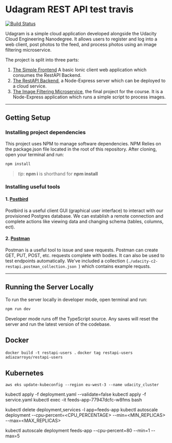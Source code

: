 # Udagram REST API test travis

[![Build Status](https://travis-ci.org/AntonioDiaz/restapi-users.svg?branch=master)](https://travis-ci.org/AntonioDiaz/restapi-users)

Udagram is a simple cloud application developed alongside the Udacity Cloud Engineering Nanodegree. It allows users to register and log into a web client, post photos to the feed, and process photos using an image filtering microservice.

The project is split into three parts:
1. [The Simple Frontend](https://github.com/udacity/cloud-developer/tree/master/course-02/exercises/udacity-c2-frontend)
A basic Ionic client web application which consumes the RestAPI Backend. 
2. [The RestAPI Backend](https://github.com/udacity/cloud-developer/tree/master/course-02/exercises/udacity-c2-restapi), a Node-Express server which can be deployed to a cloud service.
3. [The Image Filtering Microservice](https://github.com/udacity/cloud-developer/tree/master/course-02/project/image-filter-starter-code), the final project for the course. It is a Node-Express application which runs a simple script to process images.


***
## Getting Setup

### Installing project dependencies

This project uses NPM to manage software dependencies. NPM Relies on the package.json file located in the root of this repository. After cloning, open your terminal and run:
```bash
npm install
```
>_tip_: **npm i** is shorthand for **npm install**

### Installing useful tools
#### 1. [Postbird](https://github.com/paxa/postbird)
Postbird is a useful client GUI (graphical user interface) to interact with our provisioned Postgres database. We can establish a remote connection and complete actions like viewing data and changing schema (tables, columns, ect).

#### 2. [Postman](https://www.getpostman.com/downloads/)
Postman is a useful tool to issue and save requests. Postman can create GET, PUT, POST, etc. requests complete with bodies. It can also be used to test endpoints automatically. We've included a collection (`./udacity-c2-restapi.postman_collection.json `) which contains example requsts.

***

## Running the Server Locally
To run the server locally in developer mode, open terminal and run:
```bash
npm run dev
```

Developer mode runs off the TypeScript source. Any saves will reset the server and run the latest version of the codebase. 


## Docker

`docker build -t restapi-users .`
`docker tag restapi-users adiazarroyo/restapi-users`

## Kubernetes
`aws eks update-kubeconfig --region eu-west-3 --name udacity_cluster`

kubectl apply -f deployment.yaml --validate=false
kubectl apply -f service.yaml
kubectl exec -it feeds-app-77947dcfc-w8fms bash

kubectl delete deployment,services -l app=feeds-app
kubectl autoscale deployment <NAME> --cpu-percent=<CPU_PERCENTAGE>                --min=<MIN_REPLICAS>
--max=<MAX_REPLICAS>


kubectl autoscale deployment feeds-app --cpu-percent=80 --min=1 --max=5
